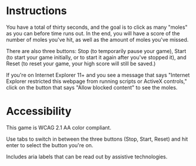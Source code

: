 # Instructions

You have a total of thirty seconds, and the goal is to click as many "moles" as you can before time runs out.  In the end, you will have a score of the number of moles you've hit, as well as the amount of moles you've missed.  

There are also three buttons: Stop (to temporarily pause your game), Start (to start your game initially, or to start it again after you've stopped it), and Reset (to reset your game, your high score will still be saved.)

If you're on Internet Explorer 11+ and you see a message that says "Internet Explorer restricted this webpage from running scripts or ActiveX controls," click on the button that says "Allow blocked content" to see the moles.

# Accessibility
This game is WCAG 2.1 AA color compliant.  

Use tabs to switch in between the three buttons (Stop, Start, Reset) and hit enter to select the button you're on.

Includes aria labels that can be read out by assistive technologies.


